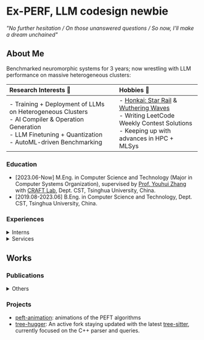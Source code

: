# Ex-PERF, LLM codesign newbie

_"No further hesitation / On those unanswered questions / So now, I'll make a dream unchained"_ 

## About Me

Benchmarked neuromorphic systems for 3 years; now wrestling with LLM performance on massive heterogeneous clusters:

|Research Interests :microscope:| Hobbies :jigsaw:|
|:-|:-|
|- Training + Deployment of LLMs on Heterogeneous Clusters </br> - AI Compiler & Operation Generation </br> - LLM Finetuning + Quantization </br> - AutoML-driven Benchmarking | - [Honkai: Star Rail](https://hsr.hoyoverse.com/) & [Wuthering Waves](https://wutheringwaves.kurogames.com/en/) </br> - Writing LeetCode Weekly Contest Solutions </br> - Keeping up with advances in HPC + MLSys |
 <!-- _It is pretty easy to pronounce my name, as it shares the same pronunciation /jiː-hɪn tʃɔŋ/ (IPA) in any language, such as **チョン**·イーヒン in Japanese. My surname, CHONG, usually comes first in East Asian languages._ -->

### Education

- [2023.06-Now] M.Eng. in Computer Science and Technology (Major in Computer Systems Organization), supervised by [Prof. Youhui Zhang](https://scholar.google.com/citations?hl=zh-CN&user=ZlYjCsAAAAAJ) with [CRAFT Lab](https://craft.cs.tsinghua.edu.cn/), Dept. CST, Tsinghua University, China. 
- [2019.08-2023.06] B.Eng. in Computer Science and Technology, Dept. CST, Tsinghua University, China.

### Experiences

<details>
 <summary>Interns</summary>

 - [2025.06-Now] LLM Engineer Intern, [Baidu AI Cloud](https://cloud.baidu.com/)
 - [2022.06-2022.09] RTL Design Intern, Heterogeneous Computing Division, [Kuaishou Technology](https://zhaopin.kuaishou.cn/#/official/jianghu/) _(now [Transtreams Ltd.](https://www.transtreams.com/gylc))_
   -  220831: Received the "Best Intern Award" (Top 3 Recipients)
</details>

<details>
 <summary>Services</summary>
 
- [2025.04-Now] Huawei Campus Ambassador
- [2025.04-2025.05] Head TA for ["The 2nd EulixOS Training Camp"](https://opencamp.cn/EulixOS/camp/202501), [ISCAS](http://english.is.cas.cn/), China.
- [2025.02-2025.05] R&D Group Leader _(in prep.)_ of [THUSAA](https://thusaac.com/), Tsinghua University, China.
  - We created [animations of PEFT algorithms](https://github.com/yuxuan-z19/peft-animation) and summarized their evolution and design.
- [2024.04-2025.04] Community Manager of [T+Z Technology Review](https://tanzhen.tsinghua.edu.cn/), Tsinghua University, China.
- [2024.02-2025.02] General Office Assistant + PC Maintainer at [Humanities & Social Sciences Library](https://lib.tsinghua.edu.cn/hs/), Tsinghua University, China.
- [2024-2025 Fall] TA _(part-time)_ for "Introduction to Computer Systems" (30240593), [Dept. CST](https://www.cs.tsinghua.edu.cn/), Tsinghua University, China.
- [2023-2024 Summer] TA for "Innovation Practice of Technology Products"/《科技产品创新实践》 (31510253), [iCenter](https://www.icenter.tsinghua.edu.cn/), Tsinghua University, China.
- [2023-2024 Fall] TA for "Introduction to Computer Systems"/《计算机系统概论》 (30240593), [Dept. CST](https://www.cs.tsinghua.edu.cn/), Tsinghua University, China.
  - 241226: Received the "Outstanding Teaching Assistant Award 2024"/"2024年优秀助教奖", with an overall rating of 6.5 over 7.0
 
</details>

## Works

### Publications

<details>
 <summary>Others</summary>
 
- [arXiv - Pipelining Kruskal's: A Neuromorphic Approach for Minimum Spanning Tree](https://arxiv.org/abs/2505.10771)

</details>

### Projects

- [peft-animation](https://github.com/yuxuan-z19/peft-animation): animations of the PEFT algorithms
- [tree-hugger](https://github.com/yuxuan-z19/tree-hugger): An active fork staying updated with the latest [tree-sitter](https://github.com/tree-sitter/tree-sitter), currently focused on the C++ parser and queries.


